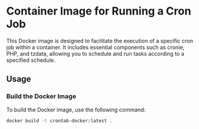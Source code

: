 # Container Image for Running a Cron Job

This Docker image is designed to facilitate the execution of a specific cron job within a container. It includes essential components such as cronie, PHP, and tzdata, allowing you to schedule and run tasks according to a specified schedule.

## Usage

### Build the Docker Image

To build the Docker image, use the following command:

```bash
docker build -t crontab-docker:latest .


